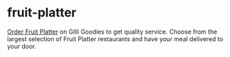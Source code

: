 # fruit-platter
[Order Fruit Platter](https://gilisgoodies.com/product/gourmet-fruit-platter-center-zone/) on Gilli Goodies to get quality service. Choose from the largest selection of Fruit Platter restaurants and have your meal delivered to your door.
